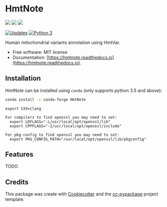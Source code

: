 # HmtNote  


[![](https://img.shields.io/pypi/v/hmtnote.svg)](https://pypi.python.org/pypi/hmtnote) [![](https://travis-ci.com/robertopreste/hmtnote.svg?branch=master)](https://travis-ci.com/robertopreste/hmtnote) [![](https://readthedocs.org/projects/hmtnote/badge/?version=latest)](https://hmtnote.readthedocs.io/en/latest/?badge=latest)  



[![Updates](https://pyup.io/repos/github/robertopreste/hmtnote/shield.svg)](https://pyup.io/repos/github/robertopreste/hmtnote/) [![Python 3](https://pyup.io/repos/github/robertopreste/hmtnote/python-3-shield.svg)](https://pyup.io/repos/github/robertopreste/hmtnote/)


Human mitochondrial variants annotation using HmtVar.   

 
* Free software: MIT license  
* Documentation: [https://hmtnote.readthedocs.io](https://hmtnote.readthedocs.io).  


## Installation  

HmtNote can be installed using `conda` (only supports python 3.5 and above):  

```bash
conda install -c conda-forge HmtNote
```

`export CXX=clang`  
```
For compilers to find openssl you may need to set:
  export LDFLAGS="-L/usr/local/opt/openssl/lib"
  export CPPFLAGS="-I/usr/local/opt/openssl/include"

For pkg-config to find openssl you may need to set:
  export PKG_CONFIG_PATH="/usr/local/opt/openssl/lib/pkgconfig"
```

## Features  

TODO  

## Credits  

This package was create with [Cookiecutter] and the [cc-pypackage] project template.  

[Cookiecutter]: https://github.com/audreyr/cookiecutter 
[cc-pypackage]: https://github.com/robertopreste/cc-pypackage 

